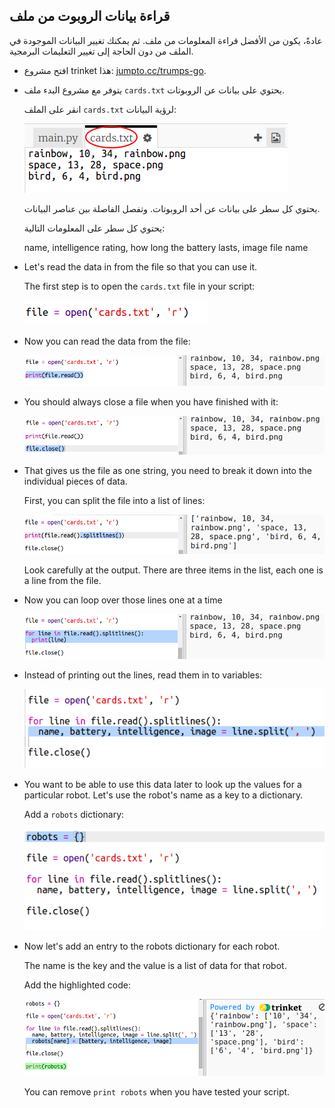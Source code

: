 ## قراءة بيانات الروبوت من ملف

عادةً، يكون من الأفضل قراءة المعلومات من ملف. ثم يمكنك تغيير البيانات الموجودة في الملف من دون الحاجة إلى تغيير التعليمات البرمجية.

+ افتح مشروع trinket هذا: <a href="http://jumpto.cc/trumps-go" target="_blank">jumpto.cc/trumps-go</a>.

+ يتوفر مع مشروع البدء ملف `cards.txt` يحتوي على بيانات عن الروبوتات.
    
    انقر على الملف `cards.txt` لرؤية البيانات:
    
    ![screenshot](images/robotrumps-cards.png)
    
    يحتوي كل سطر على بيانات عن أحد الروبوتات. وتفصل الفاصلة بين عناصر البيانات.
    
    يحتوي كل سطر على المعلومات التالية:
    
    name, intelligence rating, how long the battery lasts, image file name

+ Let's read the data in from the file so that you can use it.
    
    The first step is to open the `cards.txt` file in your script:
    
    ![screenshot](images/robotrumps-open.png)

+ Now you can read the data from the file:
    
    ![screenshot](images/robotrumps-read.png)

+ You should always close a file when you have finished with it:
    
    ![screenshot](images/robotrumps-close.png)

+ That gives us the file as one string, you need to break it down into the individual pieces of data.
    
    First, you can split the file into a list of lines:
    
    ![screenshot](images/robotrumps-lines.png)
    
    Look carefully at the output. There are three items in the list, each one is a line from the file.

+ Now you can loop over those lines one at a time
    
    ![screenshot](images/robotrumps-loop.png)

+ Instead of printing out the lines, read them in to variables:
    
    ![screenshot](images/robotrumps-variables.png)

+ You want to be able to use this data later to look up the values for a particular robot. Let's use the robot's name as a key to a dictionary.
    
    Add a `robots` dictionary:
    
    ![screenshot](images/robotrumps-dict.png)

+ Now let's add an entry to the robots dictionary for each robot.
    
    The name is the key and the value is a list of data for that robot.
    
    Add the highlighted code:
    
    ![screenshot](images/robotrumps-data.png)
    
    You can remove `print robots` when you have tested your script.